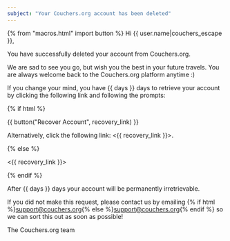 ```yaml
---
subject: "Your Couchers.org account has been deleted"
---
```


{% from "macros.html" import button %}
Hi {{ user.name|couchers_escape }},

You have successfully deleted your account from Couchers.org.

We are sad to see you go, but wish you the best in your future travels. You are always welcome back to the Couchers.org platform anytime :)

If you change your mind, you have {{ days }} days to retrieve your account by clicking the following link and following the prompts:

{% if html %}

{{ button("Recover Account", recovery_link) }}

Alternatively, click the following link: <{{ recovery_link }}>.

{% else %}

<{{ recovery_link }}>

{% endif %}

After {{ days }} days your account will be permanently irretrievable.


If you did not make this request, please contact us by emailing {% if html %}<a href="mailto:support@couchers.org">support@couchers.org</a>{% else %}<support@couchers.org>{% endif %} so we can sort this out as soon as possible!

The Couchers.org team

